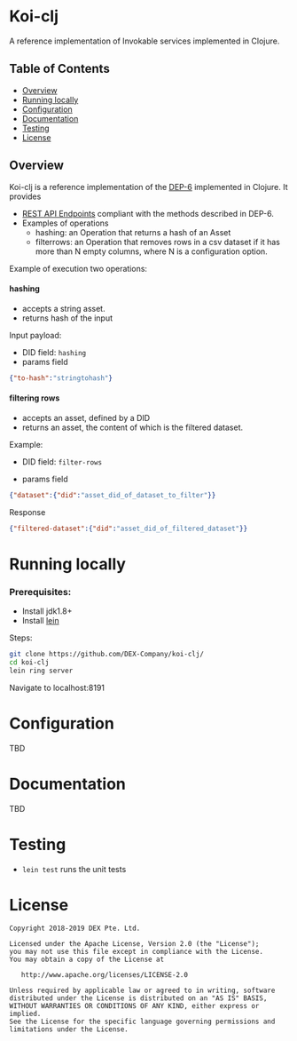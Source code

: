 # Koi-clj 

A reference implementation of Invokable services implemented in Clojure. 


## Table of Contents

* [Overview](#overview)
* [Running locally](#running-locally)
* [Configuration](#configuration)
* [Documentation](#documentation)
* [Testing](#testing)
* [License](#license)

## Overview

Koi-clj is a reference implementation of the [DEP-6](https://github.com/DEX-Company/DEPs/tree/master/6) implemented in Clojure. 
It provides 

- [REST API Endpoints](https://github.com/DEX-Company/DEPs/tree/master/6#methods) compliant with the methods described in DEP-6.
- Examples of operations
  - hashing: an Operation that returns a hash of an Asset
  - filterrows: an Operation that removes rows in a csv dataset if it has more than N empty columns, where N is a configuration option.

Example of execution two operations:

#### hashing

  - accepts a string asset.  
  - returns hash of the input

Input payload:
- DID field: `hashing` 
- params field
```json
{"to-hash":"stringtohash"}
```
  
#### filtering rows

  - accepts an asset, defined by a DID
  - returns an asset, the content of which is the filtered dataset.
  
Example:

- DID field: `filter-rows` 

- params field
```json
{"dataset":{"did":"asset_did_of_dataset_to_filter"}}
```

Response
 
```json
{"filtered-dataset":{"did":"asset_did_of_filtered_dataset"}}
```

  
# Running locally

### Prerequisites:

- Install jdk1.8+
- Install [lein](https://leiningen.org)
 
Steps:

``` bash 
git clone https://github.com/DEX-Company/koi-clj/
cd koi-clj
lein ring server
```

Navigate to localhost:8191

# Configuration

TBD

# Documentation 

TBD

# Testing

- `lein test` runs the unit tests

# License

```
Copyright 2018-2019 DEX Pte. Ltd.

Licensed under the Apache License, Version 2.0 (the "License");
you may not use this file except in compliance with the License.
You may obtain a copy of the License at

   http://www.apache.org/licenses/LICENSE-2.0

Unless required by applicable law or agreed to in writing, software
distributed under the License is distributed on an "AS IS" BASIS,
WITHOUT WARRANTIES OR CONDITIONS OF ANY KIND, either express or implied.
See the License for the specific language governing permissions and
limitations under the License.
```
